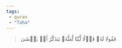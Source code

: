 ```yaml
---
tags: 
 - quran 
 - "Taha"
---
```


> فَقُولَا لَهُۥ قَوۡلٗا لَّيِّنٗا لَّعَلَّهُۥ يَتَذَكَّرُ أَوۡ يَخۡشَىٰ
